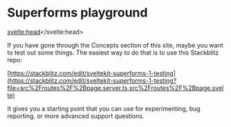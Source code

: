# Superforms playground

<svelte:head><title>Superforms playground</title></svelte:head>

If you have gone through the Concepts section of this site, maybe you want to test out some things. The easiest way to do that is to use this Stackblitz repo:

[https://stackblitz.com/edit/sveltekit-superforms-1-testing](https://stackblitz.com/edit/sveltekit-superforms-1-testing?file=src%2Froutes%2F%2Bpage.server.ts,src%2Froutes%2F%2Bpage.svelte)

It gives you a starting point that you can use for experimenting, bug reporting, or more advanced support questions.
